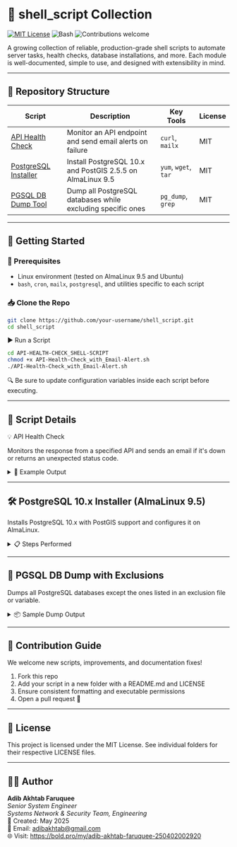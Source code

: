 # 🐚 shell_script Collection

[![MIT License](https://img.shields.io/badge/license-MIT-blue.svg)](LICENSE)
![Bash](https://img.shields.io/badge/shell-bash-1f425f.svg)
![Contributions welcome](https://img.shields.io/badge/contributions-welcome-brightgreen.svg)

A growing collection of reliable, production-grade shell scripts to automate server tasks, health checks, database installations, and more. Each module is well-documented, simple to use, and designed with extensibility in mind.

---

## 📂 Repository Structure

| Script | Description | Key Tools | License |
|--------|-------------|-----------|---------|
| [API Health Check](./API-HEALTH-CHECK_SHELL-SCRIPT) | Monitor an API endpoint and send email alerts on failure | `curl`, `mailx` | MIT |
| [PostgreSQL Installer](./INSTALL-POSTGRES_DB-V-10.x.x_Almalinux-9.5) | Install PostgreSQL 10.x and PostGIS 2.5.5 on AlmaLinux 9.5 | `yum`, `wget`, `tar` | MIT |
| [PGSQL DB Dump Tool](./PGSQL-DB_DUMP) | Dump all PostgreSQL databases while excluding specific ones | `pg_dump`, `grep` | MIT |

---

## 🚀 Getting Started

### 🧰 Prerequisites

- Linux environment (tested on AlmaLinux 9.5 and Ubuntu)
- `bash`, `cron`, `mailx`, `postgresql`, and utilities specific to each script

### 📥 Clone the Repo

```bash
git clone https://github.com/your-username/shell_script.git
cd shell_script
```

▶️ Run a Script

```bash
cd API-HEALTH-CHECK_SHELL-SCRIPT
chmod +x API-Health-Check_with_Email-Alert.sh
./API-Health-Check_with_Email-Alert.sh
```

🔍 Be sure to update configuration variables inside each script before executing.

---

## 📘 Script Details

💡 API Health Check

Monitors the response from a specified API and sends an email if it's down or returns an unexpected status code.

<details> <summary>🔧 Example Output</summary>

```bash
[✓] Checking API endpoint: https://example.com/health
[✓] Status Code: 200 OK
[✓] Everything is healthy.
```
```bash
[✗] Status Code: 500 Internal Server Error
[!] Sending alert email to admin@example.com...
```

</details>

---

## 🛠 PostgreSQL 10.x Installer (AlmaLinux 9.5)

Installs PostgreSQL 10.x with PostGIS support and configures it on AlmaLinux.

<details> <summary>📋 Steps Performed</summary>

 1. Install dependencies (gcc, make, libxml2, etc.)   
 2. Download and extract PostgreSQL  
 3. Compile and install PostGIS 2.5.5  
 4. Setup postgres user and environment variables  
 5. Configure pg_hba.conf and postgresql.conf  

</details>

---

## 💾 PGSQL DB Dump with Exclusions

Dumps all PostgreSQL databases except the ones listed in an exclusion file or variable.

<details> <summary>📦 Sample Dump Output</summary>

```bash
[✓] Skipping database: template1
[✓] Skipping database: test_db
[✓] Dumping database: production_db
[✓] Dump completed: production_db_2025-05-04.sql
```

</details>

---

## 🤝 Contribution Guide

We welcome new scripts, improvements, and documentation fixes!

 1. Fork this repo  
 2. Add your script in a new folder with a README.md and LICENSE  
 3. Ensure consistent formatting and executable permissions  
 4. Open a pull request 🚀  

---

## 📜 License

This project is licensed under the MIT License. See individual folders for their respective LICENSE files.

---

## 🧑‍💻 Author

**Adib Akhtab Faruquee**  
_Senior System Engineer_  
_Systems Network & Security Team, Engineering_  
📅 Created: May 2025  
📧 Email: adibakhtab@gmail.com  
🌐 Visit: https://bold.pro/my/adib-akhtab-faruquee-250402002920